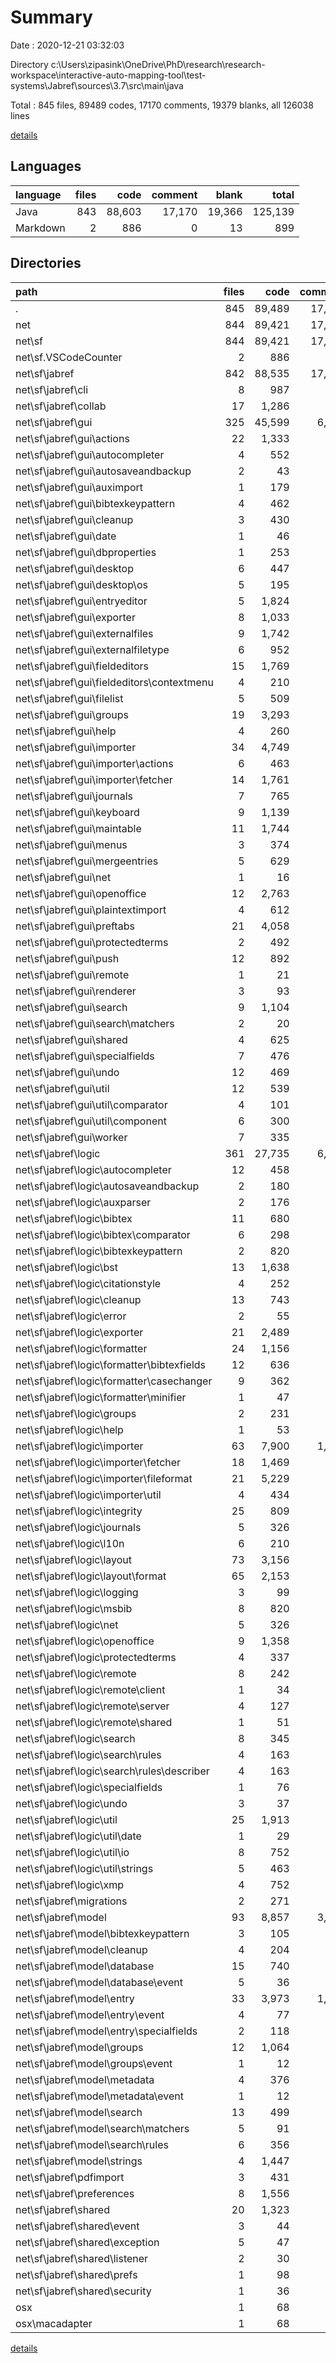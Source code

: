 # Summary

Date : 2020-12-21 03:32:03

Directory c:\Users\zipasink\OneDrive\PhD\research\research-workspace\interactive-auto-mapping-tool\test-systems\Jabref\sources\3.7\src\main\java

Total : 845 files,  89489 codes, 17170 comments, 19379 blanks, all 126038 lines

[details](details.md)

## Languages
| language | files | code | comment | blank | total |
| :--- | ---: | ---: | ---: | ---: | ---: |
| Java | 843 | 88,603 | 17,170 | 19,366 | 125,139 |
| Markdown | 2 | 886 | 0 | 13 | 899 |

## Directories
| path | files | code | comment | blank | total |
| :--- | ---: | ---: | ---: | ---: | ---: |
| . | 845 | 89,489 | 17,170 | 19,379 | 126,038 |
| net | 844 | 89,421 | 17,155 | 19,362 | 125,938 |
| net\sf | 844 | 89,421 | 17,155 | 19,362 | 125,938 |
| net\sf\.VSCodeCounter | 2 | 886 | 0 | 13 | 899 |
| net\sf\jabref | 842 | 88,535 | 17,155 | 19,349 | 125,039 |
| net\sf\jabref\cli | 8 | 987 | 86 | 215 | 1,288 |
| net\sf\jabref\collab | 17 | 1,286 | 207 | 321 | 1,814 |
| net\sf\jabref\gui | 325 | 45,599 | 6,549 | 9,569 | 61,717 |
| net\sf\jabref\gui\actions | 22 | 1,333 | 162 | 302 | 1,797 |
| net\sf\jabref\gui\autocompleter | 4 | 552 | 234 | 138 | 924 |
| net\sf\jabref\gui\autosaveandbackup | 2 | 43 | 7 | 15 | 65 |
| net\sf\jabref\gui\auximport | 1 | 179 | 8 | 42 | 229 |
| net\sf\jabref\gui\bibtexkeypattern | 4 | 462 | 52 | 95 | 609 |
| net\sf\jabref\gui\cleanup | 3 | 430 | 20 | 113 | 563 |
| net\sf\jabref\gui\date | 1 | 46 | 6 | 11 | 63 |
| net\sf\jabref\gui\dbproperties | 1 | 253 | 7 | 50 | 310 |
| net\sf\jabref\gui\desktop | 6 | 447 | 76 | 87 | 610 |
| net\sf\jabref\gui\desktop\os | 5 | 195 | 10 | 51 | 256 |
| net\sf\jabref\gui\entryeditor | 5 | 1,824 | 291 | 398 | 2,513 |
| net\sf\jabref\gui\exporter | 8 | 1,033 | 147 | 202 | 1,382 |
| net\sf\jabref\gui\externalfiles | 9 | 1,742 | 345 | 322 | 2,409 |
| net\sf\jabref\gui\externalfiletype | 6 | 952 | 181 | 179 | 1,312 |
| net\sf\jabref\gui\fieldeditors | 15 | 1,769 | 215 | 409 | 2,393 |
| net\sf\jabref\gui\fieldeditors\contextmenu | 4 | 210 | 12 | 50 | 272 |
| net\sf\jabref\gui\filelist | 5 | 509 | 79 | 111 | 699 |
| net\sf\jabref\gui\groups | 19 | 3,293 | 521 | 580 | 4,394 |
| net\sf\jabref\gui\help | 4 | 260 | 8 | 66 | 334 |
| net\sf\jabref\gui\importer | 34 | 4,749 | 996 | 962 | 6,707 |
| net\sf\jabref\gui\importer\actions | 6 | 463 | 90 | 92 | 645 |
| net\sf\jabref\gui\importer\fetcher | 14 | 1,761 | 318 | 377 | 2,456 |
| net\sf\jabref\gui\journals | 7 | 765 | 31 | 164 | 960 |
| net\sf\jabref\gui\keyboard | 9 | 1,139 | 170 | 225 | 1,534 |
| net\sf\jabref\gui\maintable | 11 | 1,744 | 309 | 384 | 2,437 |
| net\sf\jabref\gui\menus | 3 | 374 | 33 | 85 | 492 |
| net\sf\jabref\gui\mergeentries | 5 | 629 | 106 | 145 | 880 |
| net\sf\jabref\gui\net | 1 | 16 | 0 | 7 | 23 |
| net\sf\jabref\gui\openoffice | 12 | 2,763 | 257 | 459 | 3,479 |
| net\sf\jabref\gui\plaintextimport | 4 | 612 | 68 | 156 | 836 |
| net\sf\jabref\gui\preftabs | 21 | 4,058 | 317 | 842 | 5,217 |
| net\sf\jabref\gui\protectedterms | 2 | 492 | 27 | 96 | 615 |
| net\sf\jabref\gui\push | 12 | 892 | 133 | 228 | 1,253 |
| net\sf\jabref\gui\remote | 1 | 21 | 0 | 6 | 27 |
| net\sf\jabref\gui\renderer | 3 | 93 | 20 | 24 | 137 |
| net\sf\jabref\gui\search | 9 | 1,104 | 118 | 220 | 1,442 |
| net\sf\jabref\gui\search\matchers | 2 | 20 | 8 | 12 | 40 |
| net\sf\jabref\gui\shared | 4 | 625 | 42 | 149 | 816 |
| net\sf\jabref\gui\specialfields | 7 | 476 | 25 | 94 | 595 |
| net\sf\jabref\gui\undo | 12 | 469 | 47 | 158 | 674 |
| net\sf\jabref\gui\util | 12 | 539 | 138 | 146 | 823 |
| net\sf\jabref\gui\util\comparator | 4 | 101 | 14 | 34 | 149 |
| net\sf\jabref\gui\util\component | 6 | 300 | 93 | 77 | 470 |
| net\sf\jabref\gui\worker | 7 | 335 | 72 | 98 | 505 |
| net\sf\jabref\logic | 361 | 27,735 | 6,539 | 6,250 | 40,524 |
| net\sf\jabref\logic\autocompleter | 12 | 458 | 156 | 143 | 757 |
| net\sf\jabref\logic\autosaveandbackup | 2 | 180 | 44 | 41 | 265 |
| net\sf\jabref\logic\auxparser | 2 | 176 | 47 | 49 | 272 |
| net\sf\jabref\logic\bibtex | 11 | 680 | 173 | 183 | 1,036 |
| net\sf\jabref\logic\bibtex\comparator | 6 | 298 | 64 | 78 | 440 |
| net\sf\jabref\logic\bibtexkeypattern | 2 | 820 | 424 | 119 | 1,363 |
| net\sf\jabref\logic\bst | 13 | 1,638 | 532 | 408 | 2,578 |
| net\sf\jabref\logic\citationstyle | 4 | 252 | 48 | 68 | 368 |
| net\sf\jabref\logic\cleanup | 13 | 743 | 59 | 195 | 997 |
| net\sf\jabref\logic\error | 2 | 55 | 11 | 20 | 86 |
| net\sf\jabref\logic\exporter | 21 | 2,489 | 359 | 458 | 3,306 |
| net\sf\jabref\logic\formatter | 24 | 1,156 | 172 | 333 | 1,661 |
| net\sf\jabref\logic\formatter\bibtexfields | 12 | 636 | 103 | 169 | 908 |
| net\sf\jabref\logic\formatter\casechanger | 9 | 362 | 49 | 125 | 536 |
| net\sf\jabref\logic\formatter\minifier | 1 | 47 | 17 | 17 | 81 |
| net\sf\jabref\logic\groups | 2 | 231 | 34 | 27 | 292 |
| net\sf\jabref\logic\help | 1 | 53 | 17 | 5 | 75 |
| net\sf\jabref\logic\importer | 63 | 7,900 | 1,536 | 1,537 | 10,973 |
| net\sf\jabref\logic\importer\fetcher | 18 | 1,469 | 261 | 339 | 2,069 |
| net\sf\jabref\logic\importer\fileformat | 21 | 5,229 | 886 | 880 | 6,995 |
| net\sf\jabref\logic\importer\util | 4 | 434 | 74 | 82 | 590 |
| net\sf\jabref\logic\integrity | 25 | 809 | 87 | 242 | 1,138 |
| net\sf\jabref\logic\journals | 5 | 326 | 28 | 89 | 443 |
| net\sf\jabref\logic\l10n | 6 | 210 | 20 | 59 | 289 |
| net\sf\jabref\logic\layout | 73 | 3,156 | 935 | 772 | 4,863 |
| net\sf\jabref\logic\layout\format | 65 | 2,153 | 759 | 559 | 3,471 |
| net\sf\jabref\logic\logging | 3 | 99 | 8 | 31 | 138 |
| net\sf\jabref\logic\msbib | 8 | 820 | 124 | 184 | 1,128 |
| net\sf\jabref\logic\net | 5 | 326 | 72 | 69 | 467 |
| net\sf\jabref\logic\openoffice | 9 | 1,358 | 354 | 249 | 1,961 |
| net\sf\jabref\logic\protectedterms | 4 | 337 | 17 | 83 | 437 |
| net\sf\jabref\logic\remote | 8 | 242 | 32 | 84 | 358 |
| net\sf\jabref\logic\remote\client | 1 | 34 | 6 | 11 | 51 |
| net\sf\jabref\logic\remote\server | 4 | 127 | 17 | 45 | 189 |
| net\sf\jabref\logic\remote\shared | 1 | 51 | 6 | 14 | 71 |
| net\sf\jabref\logic\search | 8 | 345 | 44 | 99 | 488 |
| net\sf\jabref\logic\search\rules | 4 | 163 | 8 | 42 | 213 |
| net\sf\jabref\logic\search\rules\describer | 4 | 163 | 8 | 42 | 213 |
| net\sf\jabref\logic\specialfields | 1 | 76 | 24 | 26 | 126 |
| net\sf\jabref\logic\undo | 3 | 37 | 28 | 19 | 84 |
| net\sf\jabref\logic\util | 25 | 1,913 | 579 | 447 | 2,939 |
| net\sf\jabref\logic\util\date | 1 | 29 | 23 | 12 | 64 |
| net\sf\jabref\logic\util\io | 8 | 752 | 338 | 182 | 1,272 |
| net\sf\jabref\logic\util\strings | 5 | 463 | 47 | 85 | 595 |
| net\sf\jabref\logic\xmp | 4 | 752 | 549 | 187 | 1,488 |
| net\sf\jabref\migrations | 2 | 271 | 72 | 54 | 397 |
| net\sf\jabref\model | 93 | 8,857 | 3,040 | 2,074 | 13,971 |
| net\sf\jabref\model\bibtexkeypattern | 3 | 105 | 48 | 35 | 188 |
| net\sf\jabref\model\cleanup | 4 | 204 | 68 | 64 | 336 |
| net\sf\jabref\model\database | 15 | 740 | 356 | 214 | 1,310 |
| net\sf\jabref\model\database\event | 5 | 36 | 29 | 20 | 85 |
| net\sf\jabref\model\entry | 33 | 3,973 | 1,275 | 982 | 6,230 |
| net\sf\jabref\model\entry\event | 4 | 77 | 45 | 32 | 154 |
| net\sf\jabref\model\entry\specialfields | 2 | 118 | 9 | 31 | 158 |
| net\sf\jabref\model\groups | 12 | 1,064 | 545 | 273 | 1,882 |
| net\sf\jabref\model\groups\event | 1 | 12 | 3 | 6 | 21 |
| net\sf\jabref\model\metadata | 4 | 376 | 46 | 96 | 518 |
| net\sf\jabref\model\metadata\event | 1 | 12 | 6 | 6 | 24 |
| net\sf\jabref\model\search | 13 | 499 | 50 | 155 | 704 |
| net\sf\jabref\model\search\matchers | 5 | 91 | 19 | 38 | 148 |
| net\sf\jabref\model\search\rules | 6 | 356 | 31 | 100 | 487 |
| net\sf\jabref\model\strings | 4 | 1,447 | 468 | 151 | 2,066 |
| net\sf\jabref\pdfimport | 3 | 431 | 43 | 86 | 560 |
| net\sf\jabref\preferences | 8 | 1,556 | 194 | 313 | 2,063 |
| net\sf\jabref\shared | 20 | 1,323 | 339 | 340 | 2,002 |
| net\sf\jabref\shared\event | 3 | 44 | 21 | 20 | 85 |
| net\sf\jabref\shared\exception | 5 | 47 | 16 | 25 | 88 |
| net\sf\jabref\shared\listener | 2 | 30 | 6 | 15 | 51 |
| net\sf\jabref\shared\prefs | 1 | 98 | 4 | 33 | 135 |
| net\sf\jabref\shared\security | 1 | 36 | 20 | 10 | 66 |
| osx | 1 | 68 | 15 | 17 | 100 |
| osx\macadapter | 1 | 68 | 15 | 17 | 100 |

[details](details.md)